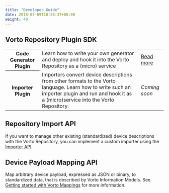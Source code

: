 ```yaml
---
title: "Developer Guide"
date: 2018-05-09T10:58:37+08:00
weight: 40
---
```


## Vorto Repository Plugin SDK

<table>
	<tr>
		<th>Code Generator Plugin</th>
		<td>Learn how to write your own generator and deploy and hook it into the Vorto Repository as a (micro) service</td>
		<td><a href="https://github.com/eclipse/vorto/blob/development/plugin-sdk/Readme.md">Read more</a></td>
	</tr>
	<tr>
		<th>Importer Plugin</th>
		<td>Importers convert device descriptions from other formats to the Vorto language. Learn how to write such an importer plugin and run and hook it as a (micro)service into the Vorto Repository.</td>
		<td><i>Coming soon</i></td>
	</tr>
</table>


## Repository Import API

If you want to manage other existing (standardized) device descriptions with the Vorto Repository, you can implement a custom importer using the [Importer API](https://github.com/eclipse/vorto/blob/development/repository/repository-importer/Readme.md).

## Device Payload Mapping API

Map arbitrary device payload, expressed as JSON or binary, to standardized data, that is described by Vorto Information Models. See [Getting started with Vorto Mappings](https://github.com/eclipse/vorto/blob/development/mapping-engine/Readme.md) for more information. 
